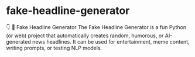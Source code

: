 # fake-headline-generator
👇  📰 Fake Headline Generator  The Fake Headline Generator is a fun Python (or web) project that automatically creates random, humorous, or AI-generated news headlines. It can be used for entertainment, meme content, writing prompts, or testing NLP models.  
